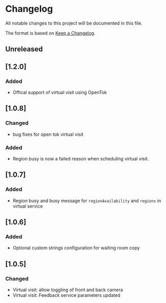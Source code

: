 # Changelog
All notable changes to this project will be documented in this file.

The format is based on [Keep a Changelog](https://keepachangelog.com/en/1.0.0/).

## Unreleased

## [1.2.0]
### Added
- Offical support of virtual visit using OpenTok

## [1.0.8]
### Changed
- bug fixes for open tok virtual visit

### Added
- Region busy is now a failed reason when scheduling virtual visit.

## [1.0.7]
### Added
- Region busy and busy message for `regionAvailability` and `regions` in virtual service

## [1.0.6]
### Added
- Optional custom strings configuration for waiting room copy

## [1.0.5]
### Changed
- Virtual visit: allow toggling of front and back camera
- Virtual visit: Feedback service parameters updated
